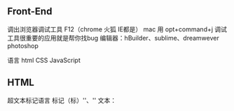 ## Front-End
调出浏览器调试工具 F12（chrome 火狐 IE都是）
mac 用 opt+command+j
调试工具很重要的应用就是帮你找bug
编辑器：hBuilder、sublime、dreamwever
photoshop

语言
html
CSS
JavaScript

## HTML
超文本标记语言
标记（标）'<html></html>'、'<meta />' 
文本：


